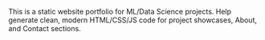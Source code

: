 <!-- Use this file to provide workspace-specific custom instructions to Copilot. For more details, visit https://code.visualstudio.com/docs/copilot/copilot-customization#_use-a-githubcopilotinstructionsmd-file -->

This is a static website portfolio for ML/Data Science projects. Help generate clean, modern HTML/CSS/JS code for project showcases, About, and Contact sections.
